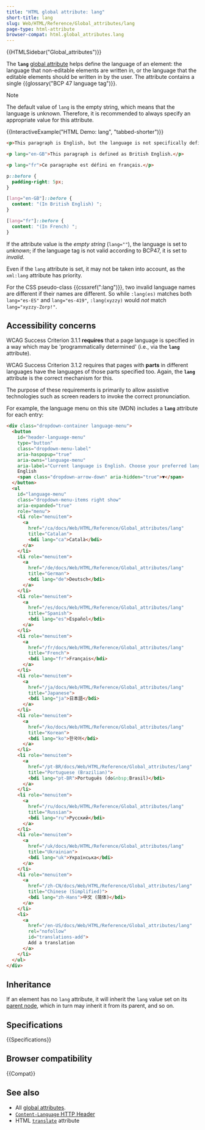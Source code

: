 ```yaml
---
title: "HTML global attribute: lang"
short-title: lang
slug: Web/HTML/Reference/Global_attributes/lang
page-type: html-attribute
browser-compat: html.global_attributes.lang
---
```


{{HTMLSidebar("Global_attributes")}}

The **`lang`** [global attribute](/en-US/docs/Web/HTML/Reference/Global_attributes) helps define the language of an element: the language that non-editable elements are written in, or the language that the editable elements should be written in by the user. The attribute contains a single {{glossary("BCP 47 language tag")}}.

> [!NOTE]
> The default value of `lang` is the empty string, which means that the language is unknown. Therefore, it is recommended to always specify an appropriate value for this attribute.

{{InteractiveExample("HTML Demo: lang", "tabbed-shorter")}}

```html interactive-example
<p>This paragraph is English, but the language is not specifically defined.</p>

<p lang="en-GB">This paragraph is defined as British English.</p>

<p lang="fr">Ce paragraphe est défini en français.</p>
```

```css interactive-example
p::before {
  padding-right: 5px;
}

[lang="en-GB"]::before {
  content: "(In British English) ";
}

[lang="fr"]::before {
  content: "(In French) ";
}
```

If the attribute value is the _empty string_ (`lang=""`), the language is set to _unknown_; if the language tag is not valid according to BCP47, it is set to _invalid_.

Even if the `lang` attribute is set, it may not be taken into account, as the `xml:lang` attribute has priority.

For the CSS pseudo-class {{cssxref(":lang")}}, two invalid language names are different if their names are different. So while `:lang(es)` matches both `lang="es-ES"` and `lang="es-419"`, `:lang(xyzzy)` would _not_ match `lang="xyzzy-Zorp!"`.

## Accessibility concerns

WCAG Success Criterion 3.1.1 **requires** that a page language is specified in a way which may be 'programmatically determined' (i.e., via the **`lang`** attribute).

WCAG Success Criterion 3.1.2 requires that pages with **parts** in different languages have the languages of those parts specified too. Again, the **`lang`** attribute is the correct mechanism for this.

The purpose of these requirements is primarily to allow assistive technologies such as screen readers to invoke the correct pronunciation.

For example, the language menu on this site (MDN) includes a **`lang`** attribute for each entry:

```html
<div class="dropdown-container language-menu">
  <button
    id="header-language-menu"
    type="button"
    class="dropdown-menu-label"
    aria-haspopup="true"
    aria-owns="language-menu"
    aria-label="Current language is English. Choose your preferred language.">
    English
    <span class="dropdown-arrow-down" aria-hidden="true">▼</span>
  </button>
  <ul
    id="language-menu"
    class="dropdown-menu-items right show"
    aria-expanded="true"
    role="menu">
    <li role="menuitem">
      <a
        href="/ca/docs/Web/HTML/Reference/Global_attributes/lang"
        title="Catalan">
        <bdi lang="ca">Català</bdi>
      </a>
    </li>
    <li role="menuitem">
      <a
        href="/de/docs/Web/HTML/Reference/Global_attributes/lang"
        title="German">
        <bdi lang="de">Deutsch</bdi>
      </a>
    </li>
    <li role="menuitem">
      <a
        href="/es/docs/Web/HTML/Reference/Global_attributes/lang"
        title="Spanish">
        <bdi lang="es">Español</bdi>
      </a>
    </li>
    <li role="menuitem">
      <a
        href="/fr/docs/Web/HTML/Reference/Global_attributes/lang"
        title="French">
        <bdi lang="fr">Français</bdi>
      </a>
    </li>
    <li role="menuitem">
      <a
        href="/ja/docs/Web/HTML/Reference/Global_attributes/lang"
        title="Japanese">
        <bdi lang="ja">日本語</bdi>
      </a>
    </li>
    <li role="menuitem">
      <a
        href="/ko/docs/Web/HTML/Reference/Global_attributes/lang"
        title="Korean">
        <bdi lang="ko">한국어</bdi>
      </a>
    </li>
    <li role="menuitem">
      <a
        href="/pt-BR/docs/Web/HTML/Reference/Global_attributes/lang"
        title="Portuguese (Brazilian)">
        <bdi lang="pt-BR">Português (do&nbsp;Brasil)</bdi>
      </a>
    </li>
    <li role="menuitem">
      <a
        href="/ru/docs/Web/HTML/Reference/Global_attributes/lang"
        title="Russian">
        <bdi lang="ru">Русский</bdi>
      </a>
    </li>
    <li role="menuitem">
      <a
        href="/uk/docs/Web/HTML/Reference/Global_attributes/lang"
        title="Ukrainian">
        <bdi lang="uk">Українська</bdi>
      </a>
    </li>
    <li role="menuitem">
      <a
        href="/zh-CN/docs/Web/HTML/Reference/Global_attributes/lang"
        title="Chinese (Simplified)">
        <bdi lang="zh-Hans">中文 (简体)</bdi>
      </a>
    </li>
    <li>
      <a
        href="/en-US/docs/Web/HTML/Reference/Global_attributes/lang"
        rel="nofollow"
        id="translations-add">
        Add a translation
      </a>
    </li>
  </ul>
</div>
```

## Inheritance

If an element has no `lang` attribute, it will inherit the `lang` value set on its [parent node](/en-US/docs/Glossary/Node/DOM), which in turn may inherit it from its parent, and so on.

## Specifications

{{Specifications}}

## Browser compatibility

{{Compat}}

## See also

- All [global attributes](/en-US/docs/Web/HTML/Reference/Global_attributes).
- [`Content-Language` HTTP Header](/en-US/docs/Web/HTTP/Reference/Headers/Content-Language)
- HTML [`translate`](/en-US/docs/Web/HTML/Reference/Global_attributes/translate) attribute
